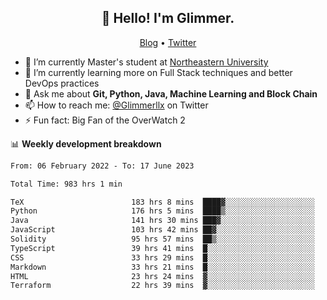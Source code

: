 <h2 align="center">👋 Hello! I'm Glimmer.</h2>
<p align="center">
  <a href="">Blog</a> •
  <a href="https://twitter.com/glimmerllx">Twitter</a>
</p>

- 🔭 I’m currently Master's student at [Northeastern University](https://www.northeastern.edu/)
- 🌱 I’m currently learning more on Full Stack techniques and better DevOps practices
- 💬 Ask me about **Git, Python, Java, Machine Learning and Block Chain**
- 📫 How to reach me: [@Glimmerllx](https://twitter.com/glimmerllx) on Twitter
- ⚡ Fun fact: Big Fan of the OverWatch 2


📊 **Weekly development breakdown**
<!--START_SECTION:waka-->

```txt
From: 06 February 2022 - To: 17 June 2023

Total Time: 983 hrs 1 min

TeX                        183 hrs 8 mins  ████▓░░░░░░░░░░░░░░░░░░░░   18.63 %
Python                     176 hrs 5 mins  ████▒░░░░░░░░░░░░░░░░░░░░   17.91 %
Java                       141 hrs 30 mins ███▓░░░░░░░░░░░░░░░░░░░░░   14.39 %
JavaScript                 103 hrs 42 mins ██▓░░░░░░░░░░░░░░░░░░░░░░   10.55 %
Solidity                   95 hrs 57 mins  ██▒░░░░░░░░░░░░░░░░░░░░░░   09.76 %
TypeScript                 39 hrs 41 mins  █░░░░░░░░░░░░░░░░░░░░░░░░   04.04 %
CSS                        33 hrs 29 mins  █░░░░░░░░░░░░░░░░░░░░░░░░   03.41 %
Markdown                   33 hrs 21 mins  █░░░░░░░░░░░░░░░░░░░░░░░░   03.39 %
HTML                       23 hrs 24 mins  ▓░░░░░░░░░░░░░░░░░░░░░░░░   02.38 %
Terraform                  22 hrs 39 mins  ▓░░░░░░░░░░░░░░░░░░░░░░░░   02.30 %
```

<!--END_SECTION:waka-->